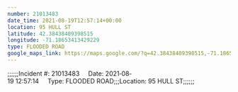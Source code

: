 ```yaml
---
number: 21013483
date_time: 2021-08-19T12:57:14+00:00
location: 95 HULL ST
latitude: 42.38438409398515
longitude: -71.18653413429229
type: FLOODED ROAD
google_maps_link: https://maps.google.com/?q=42.38438409398515,-71.18653413429229
---
```


;;;;;;Incident #: 21013483     Date: 2021‐08‐19 12:57:14     Type: FLOODED ROAD;;;Location: 95 HULL ST;;;;;;
